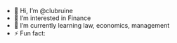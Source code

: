 - 👋 Hi, I’m @clubruine
- 👀 I’m interested in Finance
- 🌱 I’m currently learning law, economics, management
- ⚡ Fun fact:

<!---
clubruine/clubruine is a ✨ special ✨ repository because its `README.md` (this file) appears on your GitHub profile.
You can click the Preview link to take a look at your changes.
--->
